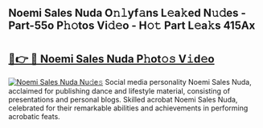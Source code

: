 ## Noemi Sales Nuda O𝚗𝚕yf𝚊ns L𝚎a𝚔ed N𝚞𝚍es - Part-55o P𝚑𝚘tos Vi𝚍𝚎o - H𝚘𝚝 Part L𝚎a𝚔s 415Ax

# <h2><a href="http://kf3cjrp.oniu.top/?m=Noemi+Sales+Nuda">🔗👉 🔴 Noemi Sales Nuda P𝚑ot𝚘𝚜 V𝚒d𝚎o</a></h2>

[![Noemi Sales Nuda Nu𝚍e𝚜](https://i.imgur.com/0qMVB7G.gif)](http://kf3cjrp.oniu.top/?m=Noemi+Sales+Nuda)
Social media personality Noemi Sales Nuda, acclaimed for publishing dance and lifestyle material, consisting of presentations and personal blogs. Skilled acrobat Noemi Sales Nuda, celebrated for their remarkable abilities and achievements in performing acrobatic feats.  

